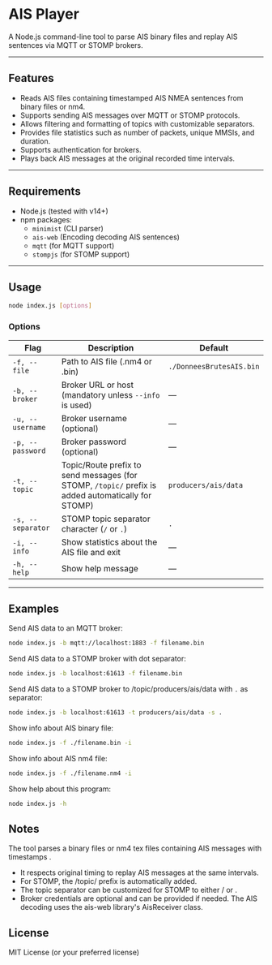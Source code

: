 # AIS Player

A Node.js command-line tool to parse AIS binary files and replay AIS sentences via MQTT or STOMP brokers.

---

## Features

- Reads AIS files containing timestamped AIS NMEA sentences from binary files or nm4.
- Supports sending AIS messages over MQTT or STOMP protocols.
- Allows filtering and formatting of topics with customizable separators.
- Provides file statistics such as number of packets, unique MMSIs, and duration.
- Supports authentication for brokers.
- Plays back AIS messages at the original recorded time intervals.

---

## Requirements

- Node.js (tested with v14+)
- npm packages:
    - `minimist` (CLI parser)
    - `ais-web` (Encoding decoding AIS sentences)
    - `mqtt` (for MQTT support)
    - `stompjs` (for STOMP support)

---

## Usage

```bash
node index.js [options]
```

### Options

| Flag           | Description                                                                                      | Default                        |
| -------------- |--------------------------------------------------------------------------------------------------| ------------------------------ |
| `-f, --file`   | Path to AIS file (.nm4 or .bin)                                                                  | `./DonneesBrutesAIS.bin`       |
| `-b, --broker` | Broker URL or host (mandatory unless `--info` is used)                                           | —                              |
| `-u, --username` | Broker username (optional)                                                                       | —                              |
| `-p, --password` | Broker password (optional)                                                                       | —                              |
| `-t, --topic`  | Topic/Route prefix to send messages (for STOMP, `/topic/` prefix is added automatically for STOMP) | `producers/ais/data`           |
| `-s, --separator` | STOMP topic separator character (`/` or `.`)                                                     | `.`                            |
| `-i, --info`   | Show statistics about the AIS file and exit                                               | —                              |
| `-h, --help`   | Show help message                                                                                | —                              |

---

## Examples

Send AIS data to an MQTT broker:

```bash
node index.js -b mqtt://localhost:1883 -f filename.bin
```

Send AIS data to a STOMP broker with dot separator:

```bash
node index.js -b localhost:61613 -f filename.bin 
```

Send AIS data to a STOMP broker to /topic/producers/ais/data with `.` as separator:

```bash
node index.js -b localhost:61613 -t producers/ais/data -s .
```

Show info about AIS binary file:
```bash
node index.js -f ./filename.bin -i
```

Show info about AIS nm4 file:
```bash
node index.js -f ./filename.nm4 -i
```

Show help about this program:
```bash
node index.js -h
```


## Notes
The tool parses a binary files or nm4 tex files containing AIS messages with timestamps .

* It respects original timing to replay AIS messages at the same intervals.
* For STOMP, the /topic/ prefix is automatically added.
* The topic separator can be customized for STOMP to either / or .
* Broker credentials are optional and can be provided if needed.
The AIS decoding uses the ais-web library's AisReceiver class.

## License
MIT License (or your preferred license)
